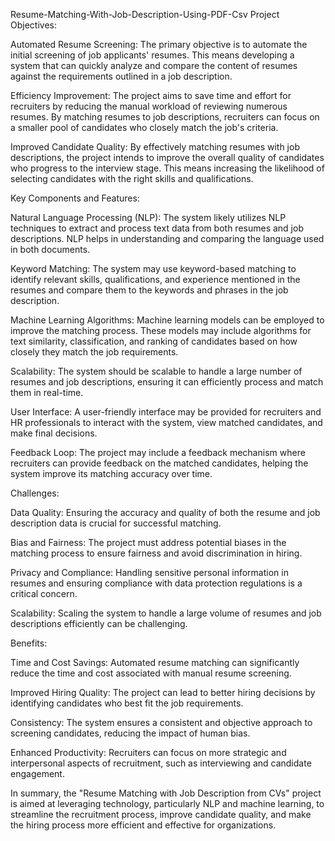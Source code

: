 Resume-Matching-With-Job-Description-Using-PDF-Csv
Project Objectives:

Automated Resume Screening: The primary objective is to automate the initial screening of job applicants' resumes. This means developing a system that can quickly analyze and compare the content of resumes against the requirements outlined in a job description.

Efficiency Improvement: The project aims to save time and effort for recruiters by reducing the manual workload of reviewing numerous resumes. By matching resumes to job descriptions, recruiters can focus on a smaller pool of candidates who closely match the job's criteria.

Improved Candidate Quality: By effectively matching resumes with job descriptions, the project intends to improve the overall quality of candidates who progress to the interview stage. This means increasing the likelihood of selecting candidates with the right skills and qualifications.

Key Components and Features:

Natural Language Processing (NLP): The system likely utilizes NLP techniques to extract and process text data from both resumes and job descriptions. NLP helps in understanding and comparing the language used in both documents.

Keyword Matching: The system may use keyword-based matching to identify relevant skills, qualifications, and experience mentioned in the resumes and compare them to the keywords and phrases in the job description.

Machine Learning Algorithms: Machine learning models can be employed to improve the matching process. These models may include algorithms for text similarity, classification, and ranking of candidates based on how closely they match the job requirements.

Scalability: The system should be scalable to handle a large number of resumes and job descriptions, ensuring it can efficiently process and match them in real-time.

User Interface: A user-friendly interface may be provided for recruiters and HR professionals to interact with the system, view matched candidates, and make final decisions.

Feedback Loop: The project may include a feedback mechanism where recruiters can provide feedback on the matched candidates, helping the system improve its matching accuracy over time.

Challenges:

Data Quality: Ensuring the accuracy and quality of both the resume and job description data is crucial for successful matching.

Bias and Fairness: The project must address potential biases in the matching process to ensure fairness and avoid discrimination in hiring.

Privacy and Compliance: Handling sensitive personal information in resumes and ensuring compliance with data protection regulations is a critical concern.

Scalability: Scaling the system to handle a large volume of resumes and job descriptions efficiently can be challenging.

Benefits:

Time and Cost Savings: Automated resume matching can significantly reduce the time and cost associated with manual resume screening.

Improved Hiring Quality: The project can lead to better hiring decisions by identifying candidates who best fit the job requirements.

Consistency: The system ensures a consistent and objective approach to screening candidates, reducing the impact of human bias.

Enhanced Productivity: Recruiters can focus on more strategic and interpersonal aspects of recruitment, such as interviewing and candidate engagement.

In summary, the "Resume Matching with Job Description from CVs" project is aimed at leveraging technology, particularly NLP and machine learning, to streamline the recruitment process, improve candidate quality, and make the hiring process more efficient and effective for organizations.
